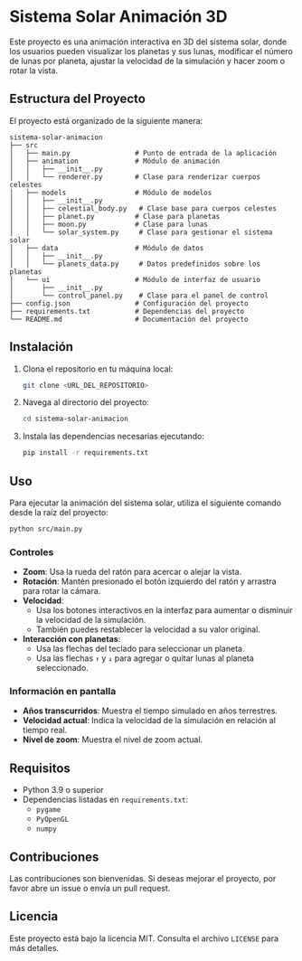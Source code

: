 # Sistema Solar Animación 3D

Este proyecto es una animación interactiva en 3D del sistema solar, donde los usuarios pueden visualizar los planetas y sus lunas, modificar el número de lunas por planeta, ajustar la velocidad de la simulación y hacer zoom o rotar la vista.

## Estructura del Proyecto

El proyecto está organizado de la siguiente manera:

```
sistema-solar-animacion
├── src
│   ├── main.py                # Punto de entrada de la aplicación
│   ├── animation              # Módulo de animación
│   │   ├── __init__.py
│   │   └── renderer.py        # Clase para renderizar cuerpos celestes
│   ├── models                 # Módulo de modelos
│   │   ├── __init__.py
│   │   ├── celestial_body.py   # Clase base para cuerpos celestes
│   │   ├── planet.py          # Clase para planetas
│   │   ├── moon.py            # Clase para lunas
│   │   └── solar_system.py     # Clase para gestionar el sistema solar
│   ├── data                   # Módulo de datos
│   │   ├── __init__.py
│   │   └── planets_data.py     # Datos predefinidos sobre los planetas
│   └── ui                     # Módulo de interfaz de usuario
│       ├── __init__.py
│       └── control_panel.py    # Clase para el panel de control
├── config.json                # Configuración del proyecto
├── requirements.txt           # Dependencias del proyecto
└── README.md                  # Documentación del proyecto
```

## Instalación

1. Clona el repositorio en tu máquina local:
   ```bash
   git clone <URL_DEL_REPOSITORIO>
   ```
2. Navega al directorio del proyecto:
   ```bash
   cd sistema-solar-animacion
   ```
3. Instala las dependencias necesarias ejecutando:
   ```bash
   pip install -r requirements.txt
   ```

## Uso

Para ejecutar la animación del sistema solar, utiliza el siguiente comando desde la raíz del proyecto:

```bash
python src/main.py
```

### Controles

- **Zoom**: Usa la rueda del ratón para acercar o alejar la vista.
- **Rotación**: Mantén presionado el botón izquierdo del ratón y arrastra para rotar la cámara.
- **Velocidad**:
  - Usa los botones interactivos en la interfaz para aumentar o disminuir la velocidad de la simulación.
  - También puedes restablecer la velocidad a su valor original.
- **Interacción con planetas**:
  - Usa las flechas del teclado para seleccionar un planeta.
  - Usa las flechas `↑` y `↓` para agregar o quitar lunas al planeta seleccionado.

### Información en pantalla

- **Años transcurridos**: Muestra el tiempo simulado en años terrestres.
- **Velocidad actual**: Indica la velocidad de la simulación en relación al tiempo real.
- **Nivel de zoom**: Muestra el nivel de zoom actual.

## Requisitos

- Python 3.9 o superior
- Dependencias listadas en `requirements.txt`:
  - `pygame`
  - `PyOpenGL`
  - `numpy`

## Contribuciones

Las contribuciones son bienvenidas. Si deseas mejorar el proyecto, por favor abre un issue o envía un pull request.

## Licencia

Este proyecto está bajo la licencia MIT. Consulta el archivo `LICENSE` para más detalles.